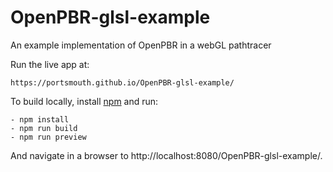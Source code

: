 # OpenPBR-glsl-example
An example implementation of OpenPBR in a webGL pathtracer

Run the live app at:

    https://portsmouth.github.io/OpenPBR-glsl-example/

To build locally, install [npm](https://www.npmjs.com/) and run:

    - npm install
    - npm run build
    - npm run preview

And navigate in a browser to http://localhost:8080/OpenPBR-glsl-example/.
